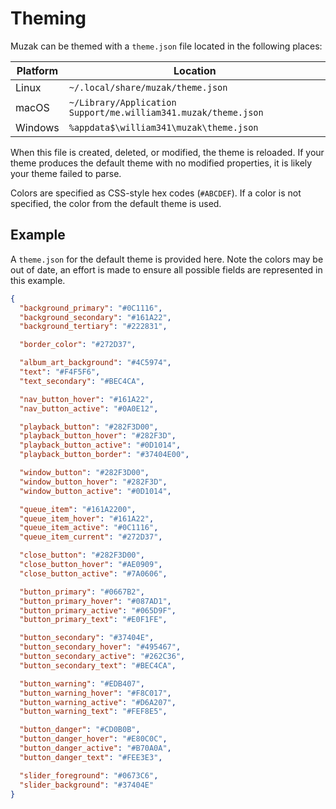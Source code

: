 # Theming
Muzak can be themed with a `theme.json` file located in the following places:

| Platform | Location                                                       |
|----------|----------------------------------------------------------------|
| Linux    | `~/.local/share/muzak/theme.json`                              |
| macOS    | `~/Library/Application Support/me.william341.muzak/theme.json` |
| Windows  | `%appdata$\william341\muzak\theme.json`                        |

When this file is created, deleted, or modified, the theme is reloaded. If your
theme produces the default theme with no modified properties, it is likely your
theme failed to parse.

Colors are specified as CSS-style hex codes (`#ABCDEF`). If a color is not
specified, the color from the default theme is used.

## Example
A `theme.json` for the default theme is provided here. Note the colors may be
out of date, an effort is made to ensure all possible fields are represented
in this example.

```json
{
  "background_primary": "#0C1116",
  "background_secondary": "#161A22",
  "background_tertiary": "#222831",

  "border_color": "#272D37",

  "album_art_background": "#4C5974",
  "text": "#F4F5F6",
  "text_secondary": "#BEC4CA",

  "nav_button_hover": "#161A22",
  "nav_button_active": "#0A0E12",

  "playback_button": "#282F3D00",
  "playback_button_hover": "#282F3D",
  "playback_button_active": "#0D1014",
  "playback_button_border": "#37404E00",

  "window_button": "#282F3D00",
  "window_button_hover": "#282F3D",
  "window_button_active": "#0D1014",

  "queue_item": "#161A2200",
  "queue_item_hover": "#161A22",
  "queue_item_active": "#0C1116",
  "queue_item_current": "#272D37",

  "close_button": "#282F3D00",
  "close_button_hover": "#AE0909",
  "close_button_active": "#7A0606",

  "button_primary": "#0667B2",
  "button_primary_hover": "#087AD1",
  "button_primary_active": "#065D9F",
  "button_primary_text": "#E0F1FE",

  "button_secondary": "#37404E",
  "button_secondary_hover": "#495467",
  "button_secondary_active": "#262C36",
  "button_secondary_text": "#BEC4CA",

  "button_warning": "#EDB407",
  "button_warning_hover": "#F8C017",
  "button_warning_active": "#D6A207",
  "button_warning_text": "#FEF8E5",

  "button_danger": "#CD0B0B",
  "button_danger_hover": "#E80C0C",
  "button_danger_active": "#B70A0A",
  "button_danger_text": "#FEE3E3",

  "slider_foreground": "#0673C6",
  "slider_background": "#37404E"
}
```

